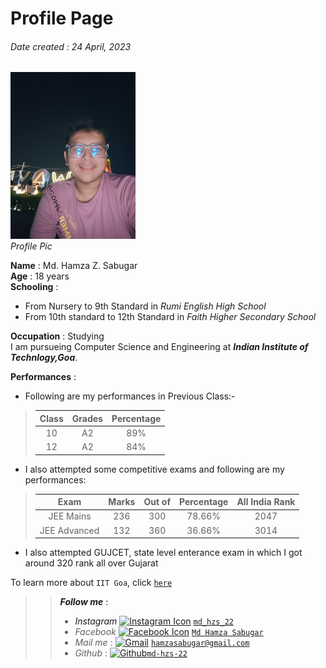 # Profile Page  
###### *Date created : 24 April, 2023* ######

<img src="https://raw.githubusercontent.com/md-hzs-22/md-hzs-22.github.io/main/Photo%20from%20Mo%20Hamza%20Sabugar.jpg" alt="Profile pic" width="200" ><br><i>Profile Pic</i>

**Name** : Md. Hamza Z. Sabugar  
**Age** : 18 years  
**Schooling** : 
- From Nursery to 9th Standard in *Rumi English High School*
- From 10th standard to 12th Standard in *Faith Higher Secondary School*  

**Occupation** : Studying  
I am pursueing Computer Science and Engineering at ***Indian Institute of Technlogy,Goa***.  

**Performances** :  
- Following are my performances in Previous Class:-

>| Class | Grades | Percentage|
>|:------:|:-------:|:--------:|
>|10|A2|89%|
>|12|A2|84%|

- I also attempted some competitive exams and following are my performances:

>|Exam|Marks|Out of|Percentage|All India Rank|
>|:----:|:----:|:----:|:----:|:---:|
>|JEE Mains|236|300|78.66%|2047|
>|JEE Advanced|132|360|36.66%|3014|

- I also attempted GUJCET, state level enterance exam in which I got around 320 rank all over Gujarat

To learn more about `IIT Goa`, click <a href="https://iitgoa.ac.in/" target="_blank">`here`<a>  

>>***Follow me*** :
>>- *Instagram*  <a href="https://www.instagram.com/md_hzs_22/" target="_blank"><img src="https://cdn4.iconfinder.com/data/icons/social-media-2210/24/Instagram-512.png" alt="Instagram Icon" width="25" ></a>  <a href="https://www.instagram.com/md_hzs_22/" target="_blank">`md_hzs_22`</a>  
>>- *Facebook*  <a href="https://www.facebook.com/profile.php?id=100068268500657" target="_blank"><img src="https://1000logos.net/wp-content/uploads/2021/04/Facebook-logo.png" alt="Facebook Icon" width="35" ></a> <a href="https://www.facebook.com/profile.php?id=100068268500657" target="_blank">`Md Hamza Sabugar`</a>  
>>- *Mail me* : <a href="https://mail.google.com/mail/u/#inbox?compose=CllgCJNqszkxcKwQLllqkWVZDmKgCbQGwdvHGlDfhFTBCbrcrtgkCPxhpSFrxVqHBnQnFmLSsVq" target="_blank"><img src="https://1000logos.net/wp-content/uploads/2021/05/Gmail-logo.png" width="35" alt="Gmail" ></a> <a href="https://mail.google.com/mail/u/#inbox?compose=CllgCJNqszkxcKwQLllqkWVZDmKgCbQGwdvHGlDfhFTBCbrcrtgkCPxhpSFrxVqHBnQnFmLSsVq" target="_blank">`hamzasabugar@gmail.com`</a>  
>>- *Github*   : <a href="https://github.com/md-hzs-22" target="_blank"><img src="https://github.githubassets.com/images/modules/logos_page/GitHub-Mark.png" alt="Github" width="30"></a><a href="https://github.com/md-hzs-22" target="_blank">`md-hzs-22`</a>
